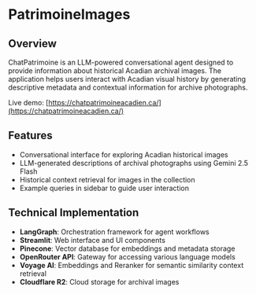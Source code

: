 # PatrimoineImages

## Overview

ChatPatrimoine is an LLM-powered conversational agent designed to provide information about historical Acadian archival images. The application helps users interact with Acadian visual history by generating descriptive metadata and contextual information for archive photographs.

Live demo: [https://chatpatrimoineacadien.ca/](https://chatpatrimoineacadien.ca/)

## Features

- Conversational interface for exploring Acadian historical images
- LLM-generated descriptions of archival photographs using Gemini 2.5 Flash
- Historical context retrieval for images in the collection
- Example queries in sidebar to guide user interaction

## Technical Implementation

- **LangGraph**: Orchestration framework for agent workflows
- **Streamlit**: Web interface and UI components
- **Pinecone**: Vector database for embeddings and metadata storage 
- **OpenRouter API**: Gateway for accessing various language models
- **Voyage AI**: Embeddings and Reranker for semantic similarity context retrieval
- **Cloudflare R2**: Cloud storage for archival images
